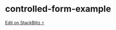 # controlled-form-example

[Edit on StackBlitz ⚡️](https://stackblitz.com/edit/controlled-form-example)
